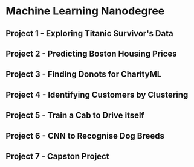 # [](https://github.com/udacity/machine-learning)

# Machine Learning Nanodegree

## Project 1 - Exploring Titanic Survivor's Data
## Project 2 - Predicting Boston Housing Prices
## Project 3 - Finding Donots for CharityML
## Project 4 - Identifying Customers by Clustering
## Project 5 - Train a Cab to Drive itself
## Project 6 - CNN to Recognise Dog Breeds
## Project 7 - Capston Project

